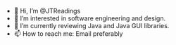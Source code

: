 - 👋 Hi, I’m @JTReadings
- 👀 I’m interested in software engineering and design.
- 🌱 I’m currently reviewing Java and Java GUI libraries.
- 📫 How to reach me: Email preferably

<!---
JTReadings/JTReadings is a ✨ special ✨ repository because its `README.md` (this file) appears on your GitHub profile.
You can click the Preview link to take a look at your changes.
--->
